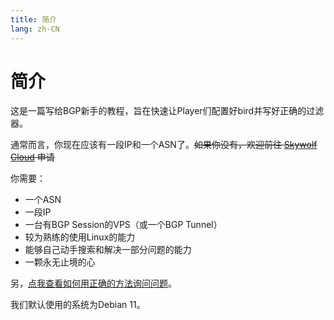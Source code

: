 ```yaml
---
title: 简介
lang: zh-CN
---
```


# 简介

这是一篇写给BGP新手的教程，旨在快速让Player们配置好bird并写好正确的过滤器。

通常而言，你现在应该有一段IP和一个ASN了。~~如果你没有，欢迎前往 [Skywolf Cloud](https://skywolf.cloud) 申请~~

你需要：

- 一个ASN
- 一段IP
- 一台有BGP Session的VPS（或一个BGP Tunnel）
- 较为熟练的使用Linux的能力
- 能够自己动手搜索和解决一部分问题的能力
- 一颗永无止境的心

另，[点我查看如何用正确的方法询问问题](https://github.com/ryanhanwu/How-To-Ask-Questions-The-Smart-Way/blob/main/README-zh_CN.md)。

我们默认使用的系统为Debian 11。
